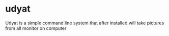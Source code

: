 # udyat
Udyat is a simple command line system that after installed will take pictures from all monitor on computer 
